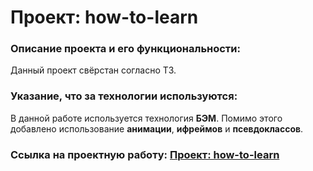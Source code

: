 # Проект: how-to-learn

### Описание проекта и его функциональности:

Данный проект свёрстан согласно ТЗ.

### Указание, что за технологии используются:

В данной работе используется технология __БЭМ__. Помимо этого добавлено использование __анимации__, __ифреймов__ и __псевдоклассов__.  

### Ссылка на проектную работу:   [Проект: how-to-learn](https://nikolaydolgov.github.io/how-to-learn/)